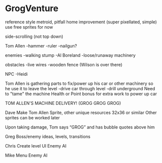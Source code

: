 # GrogVenture

reference style
metroid, pitfall
home improvement
(super pixellated, simple)
use free sprites for now

side-scrolling (not top down)

Tom Allen
-hammer
-ruler
-nailgun?

enemies
-walking stump
-Al Boreland
-loose/runaway machinery

obstacles
-live wires
-wooden fence (Wilson is over there)

NPC
-Heidi

Tom Allen is gathering parts to fix/power up his car
or other machinery so he use it to leave the level
	-drive car through level
	-drill underground
Need to "tame" the machine
Health or Point bonus for extra work to power up car

TOM ALLEN'S MACHINE DELIVERY! (GROG GROG GROG)

Dave
Make Tom Allen Sprite, other unique resources
	32x36 or similar
Other sprites can be worked later

Upon taking damage, Tom says “GROG” and has bubble quotes above him

Greg
Boss/enemy ideas, levels, transitions


Chris
Create level UI
Enemy AI

Mike
Menu
Enemy AI
